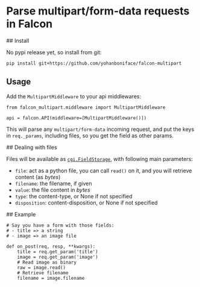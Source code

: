 # Parse multipart/form-data requests in Falcon

## Install

No pypi release yet, so install from git:

    pip install git+https://github.com/yohanboniface/falcon-multipart


## Usage

Add the `MultipartMiddleware` to your api middlewares:

    from falcon_multipart.middleware import MultipartMiddleware

    api = falcon.API(middleware=[MultipartMiddleware()])

This will parse any `multipart/form-data` incoming request, and put the keys
in `req._params`, including files, so you get the field as other params.


## Dealing with files

Files will be available as [`cgi.FieldStorage`](https://docs.python.org/3/library/cgi.html),
with following main parameters:

- `file`: act as a python file, you can call `read()` on it, and you will
  retrieve content (as *bytes*)
- `filename`: the filename, if given
- `value`: the file content in *bytes*
- `type`: the content-type, or None if not specified
- `disposition`: content-disposition, or None if not specified


## Example

    # Say you have a form with those fields:
    # - title => a string
    # - image => an image file

    def on_post(req, resp, **kwargs):
        title = req.get_param('title')
        image = req.get_param('image')
        # Read image as binary
        raw = image.read()
        # Retrieve filename
        filename = image.filename
